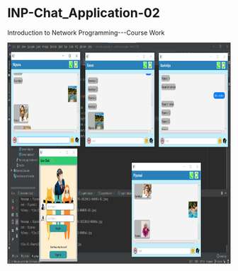 # INP-Chat_Application-02
Introduction to Network Programming---Course Work

<img align="center" alt="coding" src="https://github.com/PiyumalNipuna60/INP-Chat_Application-02/blob/master/My-chat_application/src/view/assets/ReadMe-Image.png" height="500" width="830">
